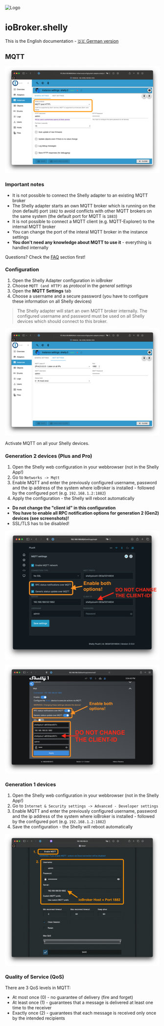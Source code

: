 ![Logo](../../admin/shelly.png)

# ioBroker.shelly

This is the English documentation - [🇩🇪 German version](../de/protocol-mqtt.md)

## MQTT

![iobroker_general_mqtt](./img/iobroker_general_mqtt.png)

### Important notes

- It is not possible to connect the Shelly adapter to an existing MQTT broker
- The Shelly adapter starts an own MQTT broker which is running on the (non default) port ``1882`` to avoid conflicts with other MQTT brokers on the same system (the default port for MQTT is ``1883``)
- It is not possible to connect a MQTT client (e.g. MQTT-Explorer) to the internal MQTT broker
- You can change the port of the interal MQTT broker in the instance settings
- **You don't need any knowledge about MQTT to use it** - everything is handled internally

Questions? Check the [FAQ](faq.md) section first!

### Configuration

1. Open the Shelly Adapter configuration in ioBroker
2. Choose ```MQTT (and HTTP)``` as *protocol* in the *general settings*
3. Open the **MQTT Settings** tab
4. Choose a username and a secure password (you have to configure these information on all Shelly devices)

> The Shelly adapter will start an own MQTT broker internally. The configured username and password must be used on all Shelly devices which should connect to this broker.

![iobroker_mqtt](./img/iobroker_mqtt.png)

Activate MQTT on all your Shelly devices.

### Generation 2 devices (Plus and Pro)

1. Open the Shelly web configuration in your webbrowser (not in the Shelly App!)
2. Go to ```Networks -> Mqtt```
3. Enable MQTT and enter the previously configured username, password and the ip address of the system where ioBroker is installed - followed by the configured port (e.g. ```192.168.1.2:1882```)
4. Apply the configuration - the Shelly will reboot automatically

- **Do not change the "client id" in this configuration**
- **You have to enable all RPC notification options for generation 2 (Gen2) devices (see screenshots)!**
- SSL/TLS has to be disabled!

![shelly gen2](./img/shelly_mqtt-gen2.png)

![shelly gen2 old](./img/shelly_mqtt-gen2-old.png)

### Generation 1 devices

1. Open the Shelly web configuration in your webbrowser (not in the Shelly App!)
2. Go to ```Internet & Security settings -> Advanced - Developer settings```
3. Enable MQTT and enter the previously configured username, password and the ip address of the system where ioBroker is installed - followed by the configured port (e.g. ```192.168.1.2:1882```)
4. Save the configuration - the Shelly will reboot automatically

![shelly gen1](./img/shelly_mqtt-gen1.png)

### Quality of Service (QoS)

There are 3 QoS levels in MQTT:

- At most once (0) - no guarantee of delivery (fire and forget)
- At least once (1) - guarantees that a message is delivered at least one time to the receiver
- Exactly once (2) - guarantees that each message is received only once by the intended recipients
